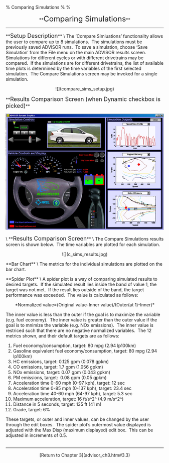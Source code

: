 % Comparing Simulations
% 
% 

<center>
**<font size="+2">Comparing Simulations</font>**

* * * * *

</center>
<p>
**<font size="+1">Setup Description</font>** \
The ‘Compare Simluations’ functionality allows the user to compare up to
8 simulations.  The simulations must be previously saved ADVISOR runs. 
To save a simulation, choose ‘Save Simulation’ from the File menu on the
main ADVISOR results screen.  Simulations for different cycles or with
different drivetrains may be compared.  If the simulations are for
different drivetrains, the list of available time plots is determined by
the time variables of the first selected simulation.  The Compare
Simulations screen may be invoked for a single simulation.

<center>
<p>
![](compare_sims_setup.jpg)

</center>
**<font size="+1">Results Comparison Screen (when Dynamic checkbox is
picked)</font>**

![](compare_sims_dynamic.jpg)

<p>
\
**<font size="+1">Results Comparison Screen</font>** \
The Compare Simulations results screen is shown below.  The time
variables are plotted for each simulation.

<center>
<p>
![](c_sims_results.jpg)

</center>
**Bar Chart** \
The metrics for the individual simulations are plotted on the bar chart.

<p>
**Spider Plot** \
A spider plot is a way of comparing simulated results to desired
targets.  If the simulated result lies inside the band of value 1, the
target was not met.  If the result lies outside of the band, the target
performance was exceeded.  The value is calculated as follows:

<center>
<p>
*Normalized value=(Original value-Inner value)/(Outer(at 1)-Inner)*

</center>
The inner value is less than the outer if the goal is to maximize the
variable (e.g. fuel economy).  The inner value is greater than the outer
value if the goal is to mnimize the variable (e.g. NOx emissions).  The
inner value is restriced such that there are no negative normalized
variables.  The 12 metrics shown, and their default targets are as
follows:

1.  Fuel economy/consumption, target: 80 mpg (2.94 lp100km)
2.  Gasoline equivalent fuel economy/consumption, target: 80 mpg (2.94
    lp100km)
3.  HC emissions, target: 0.125 gpm (0.078 gpkm)
4.  CO emissions, target: 1.7 gpm (1.056 gpkm)
5.  NOx emissions, target: 0.07 gpm (0.043 gpkm)
6.  PM emissions, target:  0.08 gpm (0.05 gpkm)
7.  Acceleration time 0-60 mph (0-97 kph), target: 12 sec
8.  Acceleration time 0-85 mph (0-137 kph), target: 23.4 sec
9.  Acceleration time 40-60 mph (64-97 kph), target: 5.3 sec
10. Maximum acceleration, target: 16 ft/s^2^ (4.9 m/s^2^)
11. Distance in 5 seconds, target: 135 ft (41 m)
12. Grade, target: 6%

These targets, or outer and inner values, can be changed by the user
through the edit boxes.  The spider plot’s outermost value displayed is
adjusted with the Max Disp (maximum displayed) edit box.  This can be
adjusted in increments of 0.5. \
 

* * * * *

<center>
[Return to Chapter 3](advisor_ch3.htm#3.3)

</center>
